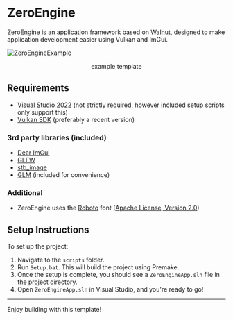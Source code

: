 # ZeroEngine

ZeroEngine is an application framework based on [Walnut](https://github.com/TheCherno/Walnut), designed to make application development easier using Vulkan and ImGui.

![ZeroEngineExample](https://cdn.discordapp.com/attachments/882066098617475123/1292045211320451092/image.png)

<center>example template</center>

## Requirements
- [Visual Studio 2022](https://visualstudio.com) (not strictly required, however included setup scripts only support this)
- [Vulkan SDK](https://vulkan.lunarg.com/sdk/home#windows) (preferably a recent version)

### 3rd party libraries (included)
- [Dear ImGui](https://github.com/ocornut/imgui)
- [GLFW](https://github.com/glfw/glfw)
- [stb_image](https://github.com/nothings/stb)
- [GLM](https://github.com/g-truc/glm) (included for convenience)

### Additional
- ZeroEngine uses the [Roboto](https://fonts.google.com/specimen/Roboto) font ([Apache License, Version 2.0](https://www.apache.org/licenses/LICENSE-2.0))

## Setup Instructions

To set up the project:

1. Navigate to the `scripts` folder.
2. Run `Setup.bat`. This will build the project using Premake.
3. Once the setup is complete, you should see a `ZeroEngineApp.sln` file in the project directory.
4. Open `ZeroEngineApp.sln` in Visual Studio, and you're ready to go!

---

Enjoy building with this template!
